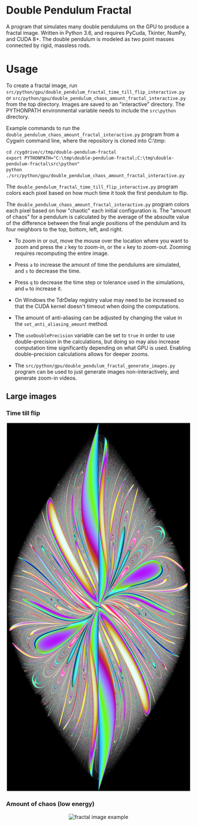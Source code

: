 # Double Pendulum Fractal
A program that simulates many double pendulums on the GPU to produce a fractal image. Written in Python 3.6, and requires PyCuda, Tkinter, NumPy, and CUDA 8+. The double pendulum is modeled as two point masses connected by rigid, massless rods.

# Usage
To create a fractal image, run `src/python/gpu/double_pendulum_fractal_time_till_flip_interactive.py` or `src/python/gpu/double_pendulum_chaos_amount_fractal_interactive.py` from the top directory. Images are saved to an "interactive" directory. The PYTHONPATH environmental variable needs to include the `src\python` directory. 

Example commands to run the `double_pendulum_chaos_amount_fractal_interactive.py` program from a Cygwin command line, where the repository is cloned into C:\tmp:

    cd /cygdrive/c/tmp/double-pendulum-fractal
    export PYTHONPATH="C:\tmp\double-pendulum-fractal;C:\tmp\double-pendulum-fractal\src\python"
    python ./src/python/gpu/double_pendulum_chaos_amount_fractal_interactive.py
 
The `double_pendulum_fractal_time_till_flip_interactive.py` program colors each pixel based on how much time it took the first pendulum to flip. 

The `double_pendulum_chaos_amount_fractal_interactive.py` program colors each pixel based on how "chaotic" each initial configuration is. The "amount of chaos" for a pendulum is calculated by the average of the absoulte value of the difference between the final angle positions of the pendulum and its four neighbors to the top, bottom, left, and right.

* To zoom in or out, move the mouse over the location where you want to zoom and press the `z` key to zoom-in, or the `x` key to zoom-out. Zooming requires recomputing the entire image.

* Press `a` to increase the amount of time the pendulums are simulated, and `s` to decrease the time.

* Press `q` to decrease the time step or tolerance used in the simulations, and `w` to increase it.

* On Windows the TdrDelay registry value may need to be increased so that the CUDA kernel doesn't timeout when doing the computations.

* The amount of anti-aliasing can be adjusted by changing the value in the `set_anti_aliasing_amount` method.

* The `useDoublePrecision` variable can be set to `true` in order to use double-precision in the calculations, but doing so may also increase computation time significantly depending on what GPU is used. Enabling double-precision calculations allows for deeper zooms.

* The `src/python/gpu/double_pendulum_fractal_generate_images.py` program can be used to just generate images non-interactively, and generate zoom-in videos.

## Large images
### Time till flip
<p align="center">
  <img src="https://raw.githubusercontent.com/tryabin/double-pendulum-fractal/master/double%20pendulum%20fractal.png" alt="fractal image example" width="500" height="1000"/>
 </p>
 
 ### Amount of chaos (low energy)
 <p align="center">
  <img src="https://raw.githubusercontent.com/tryabin/double-pendulum-fractal/master/double%20pendulum%20fractal%20chaos%20amount%20low%20energy.png" alt="fractal image example" width="1000" height="1000"/>
</p>
